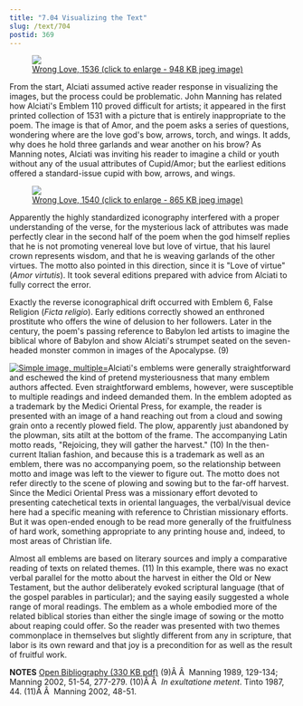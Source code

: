 ```yaml
---
title: "7.04 Visualizing the Text"
slug: /text/704
postid: 369
---
```

<p style="text-align: center;"></p>


<figure class="mkdn-figure">
    <a href="/images_full//7.00_Chapter_Seven/HFS_029.01.jpg" class="mkdn-image-link">
    <img class="mkdn-image" src="/images_full//7.00_Chapter_Seven/HFS_029.01.jpg" />
    <figcaption class="mkdn-figcaption">Wrong Love, 1536 (click to enlarge - 948 KB jpeg image)</figcaption>
    </a>
</figure>

From the start, Alciati assumed active reader response in visualizing the images, but the process could be problematic. John Manning has related how Alciati's Emblem 110 proved difficult for artists; it appeared in the first printed collection of 1531 with a picture that is entirely inappropriate to the poem. The image is that of Amor, and the poem asks a series of questions, wondering where are the love god's bow, arrows, torch, and wings. It adds, why does he hold three garlands and wear another on his brow? As Manning notes, Alciati was inviting his reader to imagine a child or youth without any of the usual attributes of Cupid/Amor; but the earliest editions offered a standard-issue cupid with bow, arrows, and wings.
<p style="text-align: center;"></p>


<figure class="mkdn-figure">
    <a href="/images_full//7.00_Chapter_Seven/HFS_026.03.jpg" class="mkdn-image-link">
    <img class="mkdn-image" src="/images_full//7.00_Chapter_Seven/HFS_026.03.jpg" />
    <figcaption class="mkdn-figcaption">Wrong Love, 1540 (click to enlarge - 865 KB jpeg image)</figcaption>
    </a>
</figure>

Apparently the highly standardized iconography interfered with a proper understanding of the verse, for the mysterious lack of attributes was made perfectly clear in the second half of the poem when the god himself replies that he is not promoting venereal love but love of virtue, that his laurel crown represents wisdom, and that he is weaving garlands of the other virtues. The motto also pointed in this direction, since it is "Love of virtue" (<em>Amor virtutis</em>). It took several editions prepared with advice from Alciati to fully correct the error.

Exactly the reverse iconographical drift occurred with Emblem 6, False Religion (<em>Ficta religio</em>). Early editions correctly showed an enthroned prostitute who offers the wine of delusion to her followers. Later in the century, the poem's passing reference to Babylon led artists to imagine the biblical whore of Babylon and show Alciati's strumpet seated on the seven-headed monster common in images of the Apocalypse. (9)
<p style="text-align: center;"></p>

<a rel="pop-up" href="http://www.humanismforsale.org/textimages_full/7.00_Chapter_Seven/Wing-ZP-535.M4677,-Alphabetum-arabicum,-detail-of-emblamatic.jpg"><img class="size-full wp-image-958" title="wing-zp-535m4677-alphabetum-arabicum-detail-of-emblamatic-thumb" src="http://www.humanismforsale.org/text/wp-content/uploads/2008/09/wing-zp-535m4677-alphabetum-arabicum-detail-of-emblamatic-thumb.jpg" alt="Simple image, multiple=" /></a>Alciati's emblems were generally straightforward and eschewed the kind of pretend mysteriousness that many emblem authors affected. Even straightforward emblems, however, were susceptible to multiple readings and indeed demanded them. In the emblem adopted as a trademark by the Medici Oriental Press, for example, the reader is presented with an image of a hand reaching out from a cloud and sowing grain onto a recently plowed field. The plow, apparently just abandoned by the plowman, sits atilt at the bottom of the frame. The accompanying Latin motto reads, "Rejoicing, they will gather the harvest." (10) In the then-current Italian fashion, and because this is a trademark as well as an emblem, there was no accompanying poem, so the relationship between motto and image was left to the viewer to figure out. The motto does not refer directly to the scene of plowing and sowing but to the far-off harvest. Since the Medici Oriental Press was a missionary effort devoted to presenting catechetical texts in oriental languages, the verbal/visual device here had a specific meaning with reference to Christian missionary efforts. But it was open-ended enough to be read more generally of the fruitfulness of hard work, something appropriate to any printing house and, indeed, to most areas of Christian life.

Almost all emblems are based on literary sources and imply a comparative reading of texts on related themes. (11) In this example, there was no exact verbal parallel for the motto about the harvest in either the Old or New Testament, but the author deliberately evoked scriptural language (that of the gospel parables in particular); and the saying easily suggested a whole range of moral readings. The emblem as a whole embodied more of the related biblical stories than either the single image of sowing or the motto about reaping could offer. So the reader was presented with two themes commonplace in themselves but slightly different from any in scripture, that labor is its own reward and that joy is a precondition for as well as the result of fruitful work.

<strong>NOTES</strong>
<a href="http://www.humanismforsale.org/bibliography.pdf" target="new">Open Bibliography (330 KB pdf)</a>
(9)Â Â  Manning 1989, 129-134; Manning 2002, 51-54, 277-279.
(10)Â Â  <em>In exultatione metent</em>. Tinto 1987, 44.
(11)Â Â  Manning 2002, 48-51.

